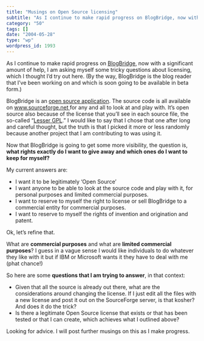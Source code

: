 ```yaml
---
title: "Musings on Open Source licensing"
subtitle: "As I continue to make rapid progress on BlogBridge, now with a signifi..."
category: "50"
tags: []
date: "2004-05-28"
type: "wp"
wordpress_id: 1993
---
```

As I continue to make rapid progress on [BlogBridge](http://www.blogbridge.com/), now with a significant amount of help, I am asking myself some tricky questions about licensing, which I thought I’d try out here. (By the way, BlogBridge is the blog reader that I’ve been working on and which is soon going to be available in beta form.) 

BlogBridge is an [open source application](http://opensource.org/docs/definition.php). The source code is all available on [www.sourceforge.net ](https://sourceforge.net/projects/blogbridge/)for any and all to look at and play with. It’s open source also because of the license that you’ll see in each source file, the so-called “[Lesser GPL](http://opensource.org/licenses/lgpl-license.php).” I would like to say that I chose that one after long and careful thought, but the truth is that I picked it more or less randomly because another project that I am contributing to was using it. 

Now that BlogBridge is going to get some more visibility, the question is, **what rights exactly do I want to give away and which ones do I want to keep for myself?** 

My current answers are: 

- I want it to be legitimately ‘Open Source’
- I want anyone to be able to look at the source code and play with it, for personal purposes and limited commercial purposes.
- I want to reserve to myself the right to license or sell BlogBridge to a commercial entity for commercial purposes.
- I want to reserve to myself the rights of invention and origination and patent.

Ok, let’s refine that.

What are **commercial purposes** and what are **limited commercial purposes**? I guess in a vague sense I would like individuals to do whatever they like with it but if IBM or Microsoft wants it they have to deal with me (phat chance!)

So here are some **questions that I am trying to answer**, in that context:

- Given that all the source is already out there, what are the considerations around changing the license. If I just edit all the files with a new license and post it out on the SourceForge server, is that kosher? And does it do the trick?
- Is there a legitimate Open Source license that exists or that has been tested or that I can create, which achieves what I outlined above?

Looking for advice. I will post further musings on this as I make progress.